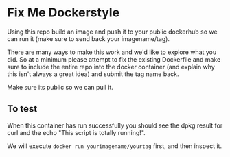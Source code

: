 # Fix Me Dockerstyle

Using this repo build an image and push it to your public dockerhub so we can run it (make sure to send back your imagename/tag).

There are many ways to make this work and we'd like to explore what you did.  So at a minimum please attempt to fix the existing Dockerfile and make sure to include the entire repo into the docker container (and explain why this isn't always a great idea) and submit the tag name back.

Make sure its public so we can pull it.


## To test
When this container has run successfully you should see the dpkg result for curl and the echo "This script is totally running!".

We will execute `docker run yourimagename/yourtag` first, and then inspect it.
